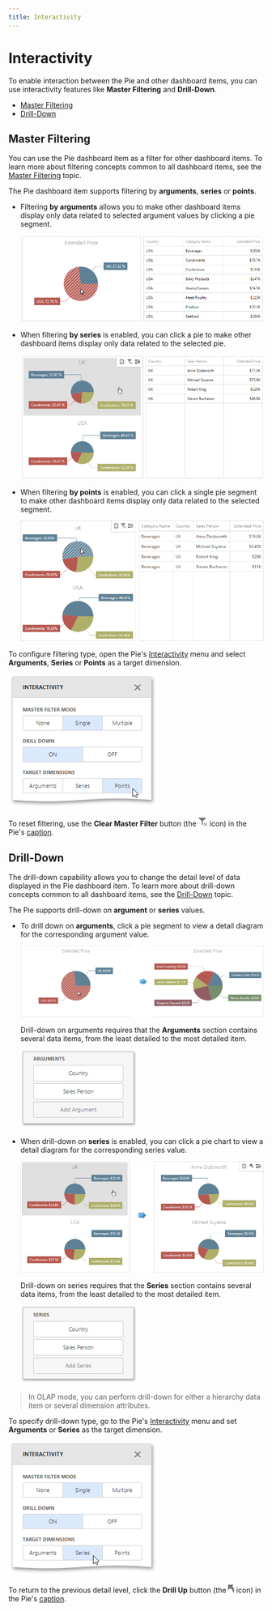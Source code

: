 ```yaml
---
title: Interactivity
---
```

# Interactivity
To enable interaction between the Pie and other dashboard items, you can use interactivity features like **Master Filtering** and **Drill-Down**.
* [Master Filtering](#masterfiltering)
* [Drill-Down](#drilldown)

## <a name="masterfiltering"/>Master Filtering
You can use the Pie dashboard item as a filter for other dashboard items. To learn more about filtering concepts common to all dashboard items, see the [Master Filtering](../../../../../dashboard-for-web/articles/web-dashboard-designer-mode/interactivity/master-filtering.md) topic.

The Pie dashboard item supports filtering by **arguments**, **series** or **points**.
* Filtering **by arguments** allows you to make other dashboard items display only data related to selected argument values by clicking a pie segment.
	
	![Pies_FilteringByArguments_Web](../../../../images/Img22485.png)
* When filtering **by series** is enabled, you can click a pie to make other dashboard items display only data related to the selected pie.
	
	![Pies_FilteringBySeries_Web](../../../../images/Img22486.png)
* When filtering **by points** is enabled, you can click a single pie segment to make other dashboard items display only data related to the selected segment.
	
	![wdd-pies-master-filter-points](../../../../images/Img125780.png)

To configure filtering type, open the Pie's [Interactivity](../../../../../dashboard-for-web/articles/web-dashboard-designer-mode/ui-elements/dashboard-item-menu.md) menu and select **Arguments**, **Series** or **Points** as a target dimension.

![wdd-chart-interactivity-set-points](../../../../images/Img125061.png)

To reset filtering, use the **Clear Master Filter** button (the ![wdd-master-filtering-icon](../../../../images/Img125072.png) icon) in the Pie's [caption](../../../../../dashboard-for-web/articles/web-dashboard-designer-mode/dashboard-layout/dashboard-item-caption.md).

## <a name="drilldown"/>Drill-Down
The drill-down capability allows you to change the detail level of data displayed in the Pie dashboard item. To learn more about drill-down concepts common to all dashboard items, see the [Drill-Down](../../../../../dashboard-for-web/articles/web-dashboard-designer-mode/interactivity/drill-down.md) topic.

The Pie supports drill-down on **argument** or **series** values.
* To drill down on **arguments**, click a pie segment to view a detail diagram for the corresponding argument value.
	
	![Pies_DrillDownOnArguments_Web](../../../../images/Img22487.png)
	
	Drill-down on arguments requires that the **Arguments** section contains several data items, from the least detailed to the most detailed item.
	
	![wdd-pies-interactivity-arguments](../../../../images/Img125781.png)
* When drill-down on **series** is enabled, you can click a pie chart to view a detail diagram for the corresponding series value.
	
	![Pies_DrillDownOnSeries_Web](../../../../images/Img22488.png)
	
	Drill-down on series requires that the **Series** section contains several data items, from the least detailed to the most detailed item.
	
	![wdd-pies-interactivity-series](../../../../images/Img125782.png)

> In OLAP mode, you can perform drill-down for either a hierarchy data item or several dimension attributes.

To specify drill-down type, go to the Pie's [Interactivity](../../../../../dashboard-for-web/articles/web-dashboard-designer-mode/ui-elements/dashboard-item-menu.md) menu and set **Arguments** or **Series** as the target dimension.

![wdd-chart-interactivity-set-series](../../../../images/Img125060.png)

To return to the previous detail level, click the **Drill Up** button (the ![wdd-drill-up-icon](../../../../images/Img125074.png) icon) in the Pie's [caption](../../../../../dashboard-for-web/articles/web-dashboard-designer-mode/dashboard-layout/dashboard-item-caption.md).